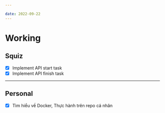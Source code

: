 ```yaml
---

date: 2022-09-22
---
```


# Working

## Squiz

- [x] Implement API start task
- [x] Implement API finish task

---

## Personal

- [x] Tìm hiểu về Docker, Thực hành trên repo cá nhân

